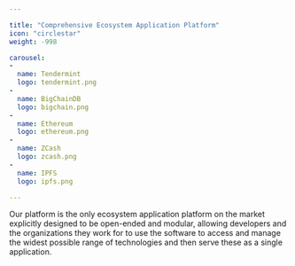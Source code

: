 ```yaml
---

title: "Comprehensive Ecosystem Application Platform"
icon: "circlestar"
weight: -998

carousel:
-
  name: Tendermint
  logo: tendermint.png
-
  name: BigChainDB
  logo: bigchain.png
-
  name: Ethereum
  logo: ethereum.png
-
  name: ZCash
  logo: zcash.png
-
  name: IPFS
  logo: ipfs.png

---
```


Our platform is the only ecosystem application platform on the market explicitly designed to be open-ended and modular, allowing developers and the organizations they work for to use the software to access and manage the widest possible range of technologies and then serve these as a single application.
